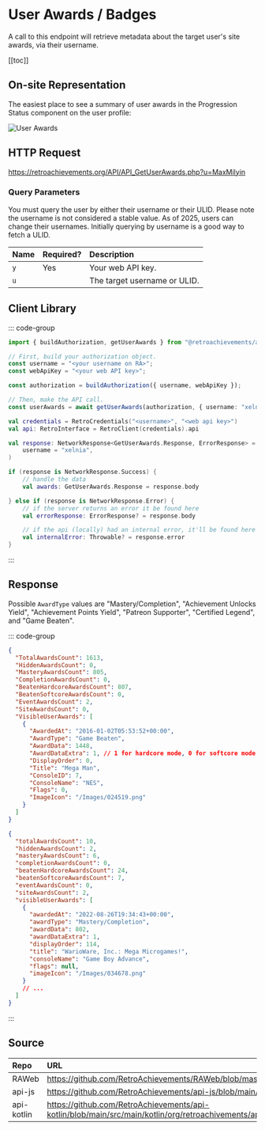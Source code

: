 <script setup>
import SampleRequest from '../components/SampleRequest.vue';
</script>

# User Awards / Badges

A call to this endpoint will retrieve metadata about the target user's site awards, via their username.

[[toc]]

## On-site Representation

The easiest place to see a summary of user awards in the Progression Status component on the user profile:

![User Awards](/user-awards.png)

## HTTP Request

<SampleRequest httpVerb="GET">https://retroachievements.org/API/API_GetUserAwards.php?u=MaxMilyin</SampleRequest>

### Query Parameters

You must query the user by either their username or their ULID. Please note the username is not considered a stable value. As of 2025, users can change their usernames. Initially querying by username is a good way to fetch a ULID.

| Name | Required? | Description                  |
| :--- | :-------- | :--------------------------- |
| `y`  | Yes       | Your web API key.            |
| `u`  |           | The target username or ULID. |

## Client Library

::: code-group

```ts [NodeJS]
import { buildAuthorization, getUserAwards } from "@retroachievements/api";

// First, build your authorization object.
const username = "<your username on RA>";
const webApiKey = "<your web API key>";

const authorization = buildAuthorization({ username, webApiKey });

// Then, make the API call.
const userAwards = await getUserAwards(authorization, { username: "xelnia" });
```

```kotlin [Kotlin]
val credentials = RetroCredentials("<username>", "<web api key>")
val api: RetroInterface = RetroClient(credentials).api

val response: NetworkResponse<GetUserAwards.Response, ErrorResponse> = api.getUserAwards(
    username = "xelnia",
)

if (response is NetworkResponse.Success) {
    // handle the data
    val awards: GetUserAwards.Response = response.body

} else if (response is NetworkResponse.Error) {
    // if the server returns an error it be found here
    val errorResponse: ErrorResponse? = response.body

    // if the api (locally) had an internal error, it'll be found here
    val internalError: Throwable? = response.error
}
```

:::

## Response

Possible `AwardType` values are "Mastery/Completion", "Achievement Unlocks Yield", "Achievement Points Yield", "Patreon Supporter", "Certified Legend", and "Game Beaten".

::: code-group

```json [HTTP Response]
{
  "TotalAwardsCount": 1613,
  "HiddenAwardsCount": 0,
  "MasteryAwardsCount": 805,
  "CompletionAwardsCount": 0,
  "BeatenHardcoreAwardsCount": 807,
  "BeatenSoftcoreAwardsCount": 0,
  "EventAwardsCount": 2,
  "SiteAwardsCount": 0,
  "VisibleUserAwards": [
    {
      "AwardedAt": "2016-01-02T05:53:52+00:00",
      "AwardType": "Game Beaten",
      "AwardData": 1448,
      "AwardDataExtra": 1, // 1 for hardcore mode, 0 for softcore mode
      "DisplayOrder": 0,
      "Title": "Mega Man",
      "ConsoleID": 7,
      "ConsoleName": "NES",
      "Flags": 0,
      "ImageIcon": "/Images/024519.png"
    }
  ]
}
```

```json [NodeJS]
{
  "totalAwardsCount": 10,
  "hiddenAwardsCount": 2,
  "masteryAwardsCount": 6,
  "completionAwardsCount": 0,
  "beatenHardcoreAwardsCount": 24,
  "beatenSoftcoreAwardsCount": 7,
  "eventAwardsCount": 0,
  "siteAwardsCount": 2,
  "visibleUserAwards": [
    {
      "awardedAt": "2022-08-26T19:34:43+00:00",
      "awardType": "Mastery/Completion",
      "awardData": 802,
      "awardDataExtra": 1,
      "displayOrder": 114,
      "title": "WarioWare, Inc.: Mega Microgames!",
      "consoleName": "Game Boy Advance",
      "flags": null,
      "imageIcon": "/Images/034678.png"
    }
    // ...
  ]
}
```

:::

## Source

| Repo       | URL                                                                                                                  |
| :--------- | :------------------------------------------------------------------------------------------------------------------- |
| RAWeb      | https://github.com/RetroAchievements/RAWeb/blob/master/public/API/API_GetUserAwards.php                              |
| api-js     | https://github.com/RetroAchievements/api-js/blob/main/src/user/getUserAwards.ts                                      |
| api-kotlin | https://github.com/RetroAchievements/api-kotlin/blob/main/src/main/kotlin/org/retroachivements/api/RetroInterface.kt |
